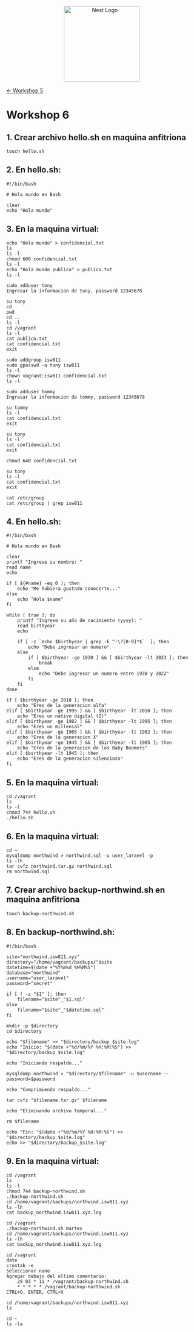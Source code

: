 <p align="center">
  <a href="http://nestjs.com/" target="blank"><img src="https://nestjs.com/img/logo-small.svg" width="200" alt="Nest Logo" /></a>
</p>

[<- Workshop 5](../Workshop05/README.md)

# Workshop 6

## 1. Crear archivo hello.sh en maquina anfitriona

    touch hello.sh

## 2. En hello.sh:

    #!/bin/bash 

    # Hola mundo en Bash

    clear
    echo "Hola mundo"

## 3. En la maquina virtual:

    echo "Hola mundo" > confidencial.txt
    ls
    ls -l
    chmod 600 confidencial.txt
    ls -l
    echo "Hola mundo publico" > publico.txt
    ls -l

    sudo adduser tony
    Ingresar la informacion de tony, password 12345678

    su tony
    cd
    pwd
    cd ..
    ls -l
    cd /vagrant
    ls -l
    cat publico.txt
    cat confidencial.txt
    exit

    sudo addgroup isw811
    sudo gpasswd -a tony isw811
    ls -l
    chown vagrant:isw811 confidencial.txt
    ls -l

    sudo adduser tommy
    Ingresar la informacion de tommy, password 12345678

    su tommy
    ls -l
    cat confidencial.txt
    exit

    su tony
    ls -l
    cat confidencial.txt
    exit

    chmod 640 confidencial.txt

    su tony
    ls -l
    cat confidencial.txt
    exit

    cat /etc/group 
    cat /etc/group | grep isw811

## 4. En hello.sh:

    #!/bin/bash 

    # Hola mundo en Bash

    clear
    printf "Ingrese su nombre: "
    read name
    echo

    if [ ${#name} -eq 0 ]; then
        echo "Me hubiera gustado conocerte..."
    else
        echo "Hola $name"
    fi

    while [ true ]; do
        printf "Ingrese su año de nacimiento (yyyy): "
        read birthyear
        echo

        if [ -z `echo $birthyear | grep -E ^-\?[0-9]*$`  ]; then
            echo "Debe ingresar un numero"
        else
            if [ $birthyear -ge 1930 ] && [ $birthyear -lt 2023 ]; then
                break
            else
                echo "Debe ingresar un numero entre 1930 y 2022"
            fi
        fi
    done

    if [ $birthyear -ge 2010 ]; then
        echo "Eres de la generacion alfa"
    elif [ $birthyear -ge 1995 ] && [ $birthyear -lt 2010 ]; then
        echo "Eres un nativo digital (Z)"
    elif [ $birthyear -ge 1982 ] && [ $birthyear -lt 1995 ]; then
        echo "Eres un millenial"
    elif [ $birthyear -ge 1965 ] && [ $birthyear -lt 1982 ]; then
        echo "Eres de la generacion X"
    elif [ $birthyear -ge 1945 ] && [ $birthyear -lt 1965 ]; then
        echo "Eres de la generacion de los Baby Boomers"
    elif [ $birthyear -lt 1945 ]; then
        echo "Eres de la generacion silenciosa"
    fi

## 5. En la maquina virtual:

    cd /vagrant
    ls
    ls -l
    chmod 744 hello.sh
    ./hello.sh

## 6. En la maquina virtual:

    cd ~
    mysqldump northwind > northwind.sql -u user_laravel -p
    ls -lh
    tar cvfz northwind.tar.gz northwind.sql
    rm northwind.sql

## 7. Crear archivo backup-northwind.sh en maquina anfitriona

    touch backup-northwind.sh

## 8. En backup-northwind.sh:

    #!/bin/bash

    site="northwind.isw811.xyz"
    directory="/home/vagrant/backups/"$site
    datetime=$(date +"%Y%m%d_%H%M%S")
    database="northwind"
    username="user_laravel"
    password="secret"

    if [ ! -z "$1" ]; then
        filename="$site"_"$1.sql"
    else
        filename="$site"_"$datetime.sql"
    fi

    mkdir -p $directory
    cd $directory

    echo "$filename" >> "$directory/backup_$site.log"
    echo "Inicio: "$(date +"%d/%m/%Y %H:%M:%S") >> "$directory/backup_$site.log"

    echo "Iniciando respaldo..."

    mysqldump northwind > "$directory/$filename" -u $username --password=$password

    echo "Comprimiendo respaldo..."

    tar cvfz "$filename.tar.gz" $filename

    echo "Eliminando archivo temporal..."

    rm $filename

    echo "Fin: "$(date +"%d/%m/%Y %H:%M:%S") >> "$directory/backup_$site.log"
    echo >> "$directory/backup_$site.log"

## 9. En la maquina virtual:

    cd /vagrant
    ls
    ls -l
    chmod 744 backup-northwind.sh
    ./backup-northwind.sh
    cd /home/vagrant/backups/northwind.isw811.xyz
    ls -lh
    cat backup_northwind.isw811.xyz.log

    cd /vagrant
    ./backup-northwind.sh martes
    cd /home/vagrant/backups/northwind.isw811.xyz
    ls -lh
    cat backup_northwind.isw811.xyz.log

    cd /vagrant
    date
    crontab -e
    Seleccionar nano
    Agregar debajo del ultimo comentario:
        29 03 * 11 * /vagrant/backup-northwind.sh
        * * * * * /vagrant/backup-northwind.sh
    CTRL+O, ENTER, CTRL+X

    cd /home/vagrant/backups/northwind.isw811.xyz
    ls

    cd ~
    ls -la
